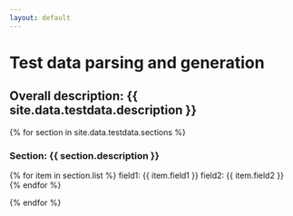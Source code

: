 ```yaml
---
layout: default
---
```


# Test data parsing and generation

## Overall description: {{ site.data.testdata.description }}

{% for section in site.data.testdata.sections %}
### Section: {{ section.description }}
{% for item in section.list %}
  field1: {{ item.field1 }}
  field2: {{ item.field2 }}
{% endfor %}

{% endfor %}
